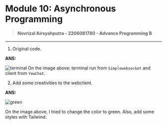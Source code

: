 # Module 10: Asynchronous Programming

> #### Novrizal Airsyahputra - 2206081780 - Advance Programming B

---

1. Original code.

**ANS:**

![terminal](https://cdn.discordapp.com/attachments/1111642397248598067/1236959819311747102/image.png?ex=6639e81a&is=6638969a&hm=9ad6eb3214bbfee4014fbf03d524c6e07eeafd650cebcc89c2e548207796768d&)
On the image above: terminal run from `Simplewebsocket` and client from `YewChat`.

2. Add some creativities to the webclient.

**ANS:**

![green](https://cdn.discordapp.com/attachments/1111642397248598067/1236958265263263824/image.png?ex=6639e6a8&is=66389528&hm=4b01ab144b2ffcf840e8c82e131b54751e3f7380e09dfec1a0a6b836550b97a5&)

On the image above, I tried to change the color to green. Also, add some styles with Tailwind.
